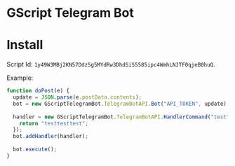 # GScript Telegram Bot

# Install
Script Id: `1y49W3MBj2KN57DdzSg5MYdRw3DhdSiS5585ipc4WmhLNJTF0qjeB0huQ`.

Example:
```javascript
function doPost(e) {
  update = JSON.parse(e.postData.contents);
  bot = new GScriptTelegramBot.TelegramBotAPI.Bot("API_TOKEN", update);
  
  handler = new GScriptTelegramBot.TelegramBotAPI.HandlerCommand("test", function () {
    return "testtesttest";
  });
  bot.addHandler(handler);
  
  bot.execute();
}
```
